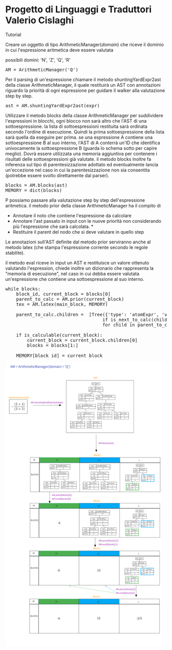 # Progetto di Linguaggi e Traduttori Valerio Cislaghi

<p>Tutorial</p>

Creare un oggetto di tipo ArithmeticManager(*domain*) che riceve il dominio in cui l'espressione aritmetica deve essere valutata

possibili domini: 'N', 'Z', 'Q', 'R'

<pre>
AM = ArithmeticManager('Q')
</pre>

Per il parsing di un'espressione chiamare il metodo shuntingYardExpr2ast della classe ArithmeticManager, il quale restituirà un AST con annotazioni riguardo la priorità di ogni espressione per guidare il walker alla valutazione step by step.

<pre>
ast = AM.shuntingYardExpr2ast(expr)
</pre>

Utilizzare il metodo blocks della classe ArithmeticManager per suddividere l'espressioni in blocchi, ogni blocco non sarà altro che l'AST di una sottoespressione.
la lista di sottoespressioni restituita sarà ordinata secondo l'ordine di esecuzione. Quindi la prima sottoespressione della lista sarà quella da eseguire per prima.
se una espressione A contiene una sottoespressione B al suo interno, l'AST di A conterrà un'ID che identifica univocamente la sottoespressione B (guarda lo schema sotto per capire meglio).
Dovrà essere utilizzata una memoria aggiuntiva per contenere i risultati delle sottoespressioni già valutate.
il metodo blocks inoltre fa inferenza sul tipo di parentesizzazione adottato ed eventualmente lancia un'eccezione nel caso in cui la parentesizzazione non sia consentita (potrebbe essere svolto direttamente dal parser).
<pre>
blocks = AM.blocks(ast)
MEMORY = dict(blocks)
</pre>


P possiamo passare alla valutazione step by step dell'espressione aritmetica.
il metodo prior della classe ArithmeticManager ha il compito di
* Annotare il noto che contiene l'espressione da calcolare
* Annotare l'ast passato in input con le nuove priorità non considerando più l'espressione che sarà calcolata. *
* Restituire il parent del nodo che si deve valutare in quello step

Le annotazioni sull'AST definite dal metodo prior serviranno anche al metodo latex (che stampa l'espressione corrente secondo le regole stabilite).

il metodo eval riceve in input un AST e restituisce un valore ottenuto valutando l'espression, chiede inoltre un dizionario che rappresenta la "memoria di esecuzione", nel caso in cui debba essere valutata un'espressione che contiene una sottoespressione al suo interno.
<pre>
while blocks:
    block_id, current_block = blocks[0]
    parent_to_calc = AM.prior(current_block)
    tex = AM.latex(main_block, MEMORY)
        
    parent_to_calc.children =  [Tree({'type': 'atomExpr', 'value': AM.eval(child, MEMORY), 'priority': 0, '_calc': 'last'}, []) 
                                    if is_next_to_calc(child) else child
                                    for child in parent_to_calc.children]

    if is_calculable(current_block):
        current_block = current_block.children[0]
        blocks = blocks[1:]

    MEMORY[block_id] = current_block
</pre>

![a relative link](doc/schema.png)
